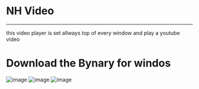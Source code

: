 # NH Video

---

this video player is set allways top of every window and play a youtube video

# Download the Bynary for windos

![image](https://github.com/nahidhasan141400/NH_VIDEO/assets/63138743/617d9b42-cfba-404d-a37a-72142d859105)
![image](https://github.com/nahidhasan141400/NH_VIDEO/assets/63138743/0e54e1c7-0ce4-47bf-9d00-f175b0224318)
![image](https://github.com/nahidhasan141400/NH_VIDEO/assets/63138743/23cb4ada-5a4d-4a59-97c1-9524f82e2409)
